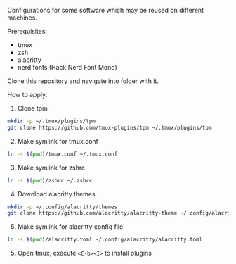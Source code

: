 Configurations for some software which may be reused on different machines.

Prerequisites:
- tmux
- zsh
- alacritty
- nerd fonts (Hack Nerd Font Mono)

Clone this repository and navigate into folder with it.

How to apply:
1. Clone tpm
```sh
mkdir -p ~/.tmux/plugins/tpm
git clone https://github.com/tmux-plugins/tpm ~/.tmux/plugins/tpm
```
2. Make symlink for tmux.conf
```sh
ln -s $(pwd)/tmux.conf ~/.tmux.conf
```
3. Make symlink for zshrc
```sh
ln -s $(pwd)/zshrc ~/.zshrc
```
4. Download alacritty themes
```sh
mkdir -p ~/.config/alacritty/themes
git clone https://github.com/alacritty/alacritty-theme ~/.config/alacritty/themes
```
5. Make symlink for alacritty config file
```sh
ln -s $(pwd)/alacritty.toml ~/.config/alacritty/alacritty.toml
```
5. Open tmux, execute `<C-b><I>` to install plugins
